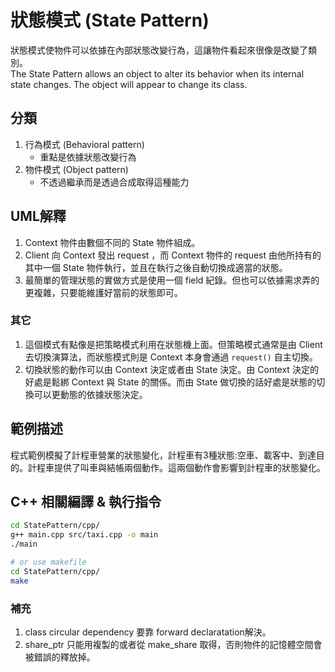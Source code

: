 # 狀態模式 (State Pattern)

狀態模式使物件可以依據在內部狀態改變行為，這讓物件看起來很像是改變了類別。  
The State Pattern allows an object to alter its behavior when its internal state changes. The object will appear to change its class.

## 分類

1. 行為模式 (Behavioral pattern)
   - 重點是依據狀態改變行為
1. 物件模式 (Object pattern)
   - 不透過繼承而是透過合成取得這種能力

## UML解釋

1. Context 物件由數個不同的 State 物件組成。
2. Client 向 Context 發出 request ，而 Context 物件的 request 由他所持有的其中一個 State 物件執行，並且在執行之後自動切換成適當的狀態。
3. 最簡單的管理狀態的實做方式是使用一個 field 紀錄。但也可以依據需求弄的更複雜，只要能維護好當前的狀態即可。

### 其它

1. 這個模式有點像是把策略模式利用在狀態機上面。但策略模式通常是由 Client 去切換演算法，而狀態模式則是 Context 本身會通過 `request()` 自主切換。
2. 切換狀態的動作可以由 Context 決定或者由 State 決定。由 Context 決定的好處是鬆綁 Context 與 State 的關係。而由 State 做切換的話好處是狀態的切換可以更動態的依據狀態決定。

## 範例描述

程式範例模擬了計程車營業的狀態變化，計程車有3種狀態:空車、載客中、到達目的。計程車提供了叫車與結帳兩個動作。這兩個動作會影響到計程車的狀態變化。

## C++ 相關編譯 & 執行指令  

```bash
cd StatePattern/cpp/  
g++ main.cpp src/taxi.cpp -o main  
./main

# or use makefile
cd StatePattern/cpp/  
make
```

### 補充

1. class circular dependency 要靠 forward declaratation解決。
1. share_ptr 只能用複製的或者從 make_share 取得，否則物件的記憶體空間會被錯誤的釋放掉。
